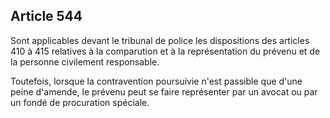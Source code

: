 Article 544
----
Sont applicables devant le tribunal de police les dispositions des articles 410
à 415 relatives à la comparution et à la représentation du prévenu et de la
personne civilement responsable.

Toutefois, lorsque la contravention poursuivie n'est passible que d'une peine
d'amende, le prévenu peut se faire représenter par un avocat ou par un fondé de
procuration spéciale.
